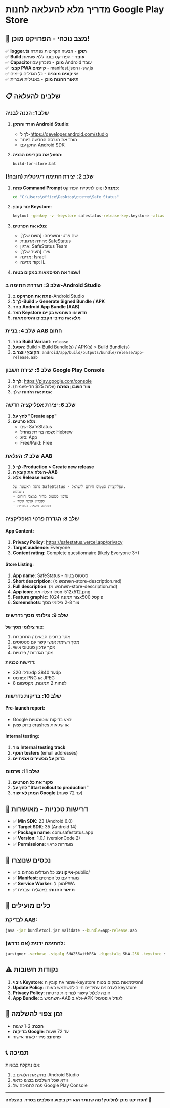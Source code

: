 # מדריך מלא להעלאה לחנות Google Play Store

## 🎯 מצב נוכחי - הפרויקט מוכן!

✅ **logger.ts תוקן** - הבעיה הקריטית נפתרה  
✅ **Build עובד** - הפרויקט בונה ללא שגיאות  
✅ **Capacitor מוכן** - סנכרון עם Android עובד  
✅ **קבצי PWA קיימים** - manifest.json ו-sw.js  
✅ **אייקונים מוכנים** - כל הגדלים קיימים  
✅ **תיאור החנות מוכן** - באנגלית ועברית  

## 📋 שלבים להעלאה

### שלב 1: הכנה לבניה

1. **הורד והתקן Android Studio**:
   - לך ל-https://developer.android.com/studio
   - הורד את הגרסה החדשה ביותר
   - התקן עם Android SDK

2. **הפעל את סקריפט הבניה**:
   ```cmd
   build-for-store.bat
   ```

### שלב 2: יצירת חתימה דיגיטלית (חובה!)

1. **פתח Command Prompt כמנהל** ונווט לתיקיית הפרויקט:
   ```cmd
   cd "C:\Users\office\Desktop\פרויקטים\Safe_Status"
   ```

2. **צור קובץ Keystore**:
   ```cmd
   keytool -genkey -v -keystore safestatus-release-key.keystore -alias safestatus -keyalg RSA -keysize 2048 -validity 10000
   ```

3. **מלא את הפרטים**:
   - שם פרטי ומשפחה: [השם שלך]
   - יחידה ארגונית: SafeStatus
   - ארגון: SafeStatus Team
   - עיר: [העיר שלך]
   - מדינה: Israel
   - קוד מדינה: IL

4. **שמור את הסיסמאות במקום בטוח!**

### שלב 3: הגדרת חתימה ב-Android Studio

1. **פתח את הפרויקט** ב-Android Studio
2. **לך ל-Build > Generate Signed Bundle / APK**
3. **בחר Android App Bundle (AAB)**
4. **הצר Keystore חדש או השתמש בקיים**
5. **מלא את נתיבי הקבצים והסיסמאות**

### שלב 4: בניית AAB חתום

1. **בחר Build Variant**: `release`
2. **הפעל**: Build > Build Bundle(s) / APK(s) > Build Bundle(s)
3. **הקובץ יווצר ב**: `android/app/build/outputs/bundle/release/app-release.aab`

### שלב 5: יצירת חשבון Google Play Console

1. **לך ל**: https://play.google.com/console
2. **צור חשבון מפתח** (עלות $25 חד-פעמית)
3. **אמת את הזהות** שלך

### שלב 6: יצירת אפליקציה חדשה

1. **לחץ על "Create app"**
2. **מלא פרטים**:
   - שם: SafeStatus
   - שפה ברירת מחדל: Hebrew
   - סוג: App
   - Free/Paid: Free

### שלב 7: העלאת AAB

1. **לך ל-Production > Create new release**
2. **העלה את קובץ ה-AAB**
3. **מלא Release notes**:
   ```
   גרסה ראשונה של SafeStatus - אפליקציית סטטוס חירום לישראל.
   תכונות:
   - עדכון סטטוס מהיר במצבי חירום
   - סנכרון אנשי קשר
   - תמיכה מלאה בעברית
   ```

### שלב 8: הגדרת פרטי האפליקציה

#### App Content:
1. **Privacy Policy**: https://safestatus.vercel.app/privacy
2. **Target audience**: Everyone
3. **Content rating**: Complete questionnaire (likely Everyone 3+)

#### Store Listing:
1. **App name**: SafeStatus - סטטוס בטוח
2. **Short description**: (השתמש מ-store-description.md)
3. **Full description**: (השתמש מ-store-description.md)
4. **App icon**: העלה את icon-512x512.png
5. **Feature graphic**: צור תמונה 1024x500 פיקסל
6. **Screenshots**: צור 2-8 צילומי מסך

### שלב 9: צילומי מסך נדרשים

**צור צילומי מסך של**:
1. מסך ברוכים הבאים / התחברות
2. מסך רשימת אנשי קשר עם סטטוסים
3. מסך עדכון סטטוס אישי
4. מסך הגדרות / פרטיות

**דרישות טכניות**:
- גודל: 320dp עד 3840dp
- פורמט: PNG או JPEG
- לפחות 2 תמונות, מקסימום 8

### שלב 10: בדיקות נדרשות

#### Pre-launch report:
- Google יבצע בדיקות אוטומטיות
- בדוק שאין crashes או שגיאות

#### Internal testing:
1. **צור Internal testing track**
2. **הוסף testers** (email addresses)
3. **בדוק על מכשירים אמיתיים**

### שלב 11: פרסום

1. **סקור את כל הפרטים**
2. **לחץ על "Start rollout to production"**
3. **המתן לאישור Google** (עד 72 שעות)

## 📱 דרישות טכניות - מאושרות

- ✅ **Min SDK**: 23 (Android 6.0)
- ✅ **Target SDK**: 35 (Android 14)
- ✅ **Package name**: com.safestatus.app
- ✅ **Version**: 1.0.1 (versionCode 2)
- ✅ **Permissions**: מוגדרות כראוי

## 🎨 נכסים שנוצרו

- ✅ **אייקונים**: כל הגדלים נוכחים ב-public/
- ✅ **Manifest**: מוגדר עם כל הפרטים
- ✅ **Service Worker**: מוכן לPWA
- ✅ **תיאור החנות**: באנגלית ועברית

## 🔧 כלים מועילים

### לבדיקת AAB:
```cmd
java -jar bundletool.jar validate --bundle=app-release.aab
```

### לחתימה ידנית (אם נדרש):
```cmd
jarsigner -verbose -sigalg SHA256withRSA -digestalg SHA-256 -keystore safestatus-release-key.keystore app-release.aab safestatus
```

## ⚠️ נקודות חשובות

1. **גיבוי Keystore**: שמור את קובץ ה-keystore והסיסמאות במקום בטוח!
2. **Update Policy**: לעדכונים עתידיים חייב להשתמש באותו keystore
3. **Privacy Policy**: חובה לכלול קישור למדיניות פרטיות
4. **App Bundle**: השתמש ב-AAB ולא ב-APK לגודל אופטימלי

## 🚀 זמן צפוי להשלמה

- **הכנה**: 1-2 שעות
- **בדיקות Google**: עד 72 שעות  
- **פרסום**: מיידי לאחר אישור

## 📞 תמיכה

אם נתקלת בבעיות:
1. בדוק את הלוגים ב-Android Studio
2. וודא שכל השלבים בוצעו כראוי
3. פנה לתמיכה של Google Play Console

---

**הפרויקט מוכן לחלוטין! מה שנותר הוא רק ביצוע השלבים בסדר. בהצלחה! 🎉** 